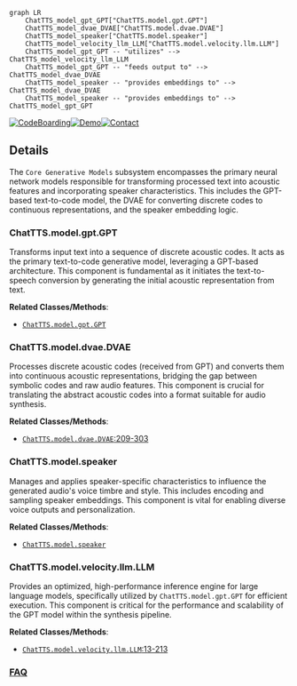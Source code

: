 ```mermaid
graph LR
    ChatTTS_model_gpt_GPT["ChatTTS.model.gpt.GPT"]
    ChatTTS_model_dvae_DVAE["ChatTTS.model.dvae.DVAE"]
    ChatTTS_model_speaker["ChatTTS.model.speaker"]
    ChatTTS_model_velocity_llm_LLM["ChatTTS.model.velocity.llm.LLM"]
    ChatTTS_model_gpt_GPT -- "utilizes" --> ChatTTS_model_velocity_llm_LLM
    ChatTTS_model_gpt_GPT -- "feeds output to" --> ChatTTS_model_dvae_DVAE
    ChatTTS_model_speaker -- "provides embeddings to" --> ChatTTS_model_dvae_DVAE
    ChatTTS_model_speaker -- "provides embeddings to" --> ChatTTS_model_gpt_GPT
```

[![CodeBoarding](https://img.shields.io/badge/Generated%20by-CodeBoarding-9cf?style=flat-square)](https://github.com/CodeBoarding/CodeBoarding)[![Demo](https://img.shields.io/badge/Try%20our-Demo-blue?style=flat-square)](https://www.codeboarding.org/demo)[![Contact](https://img.shields.io/badge/Contact%20us%20-%20contact@codeboarding.org-lightgrey?style=flat-square)](mailto:contact@codeboarding.org)

## Details

The `Core Generative Models` subsystem encompasses the primary neural network models responsible for transforming processed text into acoustic features and incorporating speaker characteristics. This includes the GPT-based text-to-code model, the DVAE for converting discrete codes to continuous representations, and the speaker embedding logic.

### ChatTTS.model.gpt.GPT
Transforms input text into a sequence of discrete acoustic codes. It acts as the primary text-to-code generative model, leveraging a GPT-based architecture. This component is fundamental as it initiates the text-to-speech conversion by generating the initial acoustic representation from text.


**Related Classes/Methods**:

- <a href="git@github.com:2noise/ChatTTS.git/blob/main/temp/61f936eb8766444da3d6592b4973b108/ChatTTS/model/gpt.py" target="_blank" rel="noopener noreferrer">`ChatTTS.model.gpt.GPT`</a>


### ChatTTS.model.dvae.DVAE
Processes discrete acoustic codes (received from GPT) and converts them into continuous acoustic representations, bridging the gap between symbolic codes and raw audio features. This component is crucial for translating the abstract acoustic codes into a format suitable for audio synthesis.


**Related Classes/Methods**:

- <a href="git@github.com:2noise/ChatTTS.git/blob/main/temp/61f936eb8766444da3d6592b4973b108/ChatTTS/model/dvae.py#L209-L303" target="_blank" rel="noopener noreferrer">`ChatTTS.model.dvae.DVAE`:209-303</a>


### ChatTTS.model.speaker
Manages and applies speaker-specific characteristics to influence the generated audio's voice timbre and style. This includes encoding and sampling speaker embeddings. This component is vital for enabling diverse voice outputs and personalization.


**Related Classes/Methods**:

- <a href="git@github.com:2noise/ChatTTS.git/blob/main/temp/61f936eb8766444da3d6592b4973b108/ChatTTS/model/speaker.py" target="_blank" rel="noopener noreferrer">`ChatTTS.model.speaker`</a>


### ChatTTS.model.velocity.llm.LLM
Provides an optimized, high-performance inference engine for large language models, specifically utilized by `ChatTTS.model.gpt.GPT` for efficient execution. This component is critical for the performance and scalability of the GPT model within the synthesis pipeline.


**Related Classes/Methods**:

- <a href="git@github.com:2noise/ChatTTS.git/blob/main/temp/61f936eb8766444da3d6592b4973b108/ChatTTS/model/velocity/llm.py#L13-L213" target="_blank" rel="noopener noreferrer">`ChatTTS.model.velocity.llm.LLM`:13-213</a>




### [FAQ](https://github.com/CodeBoarding/GeneratedOnBoardings/tree/main?tab=readme-ov-file#faq)
